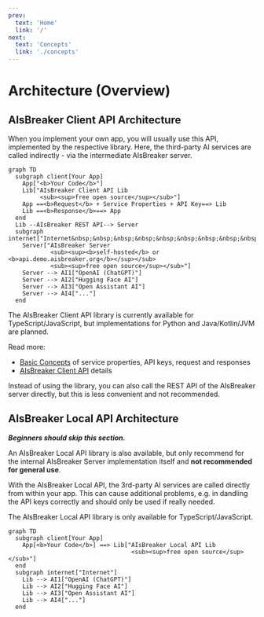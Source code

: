 ```yaml
---
prev:
  text: 'Home'
  link: '/'
next:
  text: 'Concepts'
  link: './concepts'
---
```


Architecture (Overview)
=======================

AIsBreaker Client API Architecture
----------------------------------
When you implement your own app, you will usually use this API, implemented by the respective library. Here, the third-party AI services are called indirectly - via the intermediate AIsBreaker server.

```mermaid
graph TD
  subgraph client[Your App]
    App["<b>Your Code</b>"]
    Lib["AIsBreaker Client API Lib
         <sub><sup>free open source</sup></sub>"]
    App ==<b>Request</b> + Service Properties + API Key==> Lib
    Lib ==<b>Response</b>==> App
  end
  Lib --AIsBreaker REST API--> Server
  subgraph internet["Internet&nbsp;&nbsp;&nbsp;&nbsp;&nbsp;&nbsp;&nbsp;&nbsp;&nbsp;&nbsp;"]
    Server["AIsBreaker Server
            <sub><sup><b>self-hosted</b> or <b>api.demo.aisbreaker.org</b></sup></sub>
            <sub><sup>free open source</sup></sub>"]
    Server --> AI1["OpenAI (ChatGPT)"]
    Server --> AI2["Hugging Face AI"]
    Server --> AI3["Open Assistant AI"]
    Server --> AI4["..."]
  end
```
The AIsBreaker Client API library is currently available for TypeScript/JavaScript, but implementations for Python and Java/Kotlin/JVM are planned.

Read more:
- [Basic Concepts](./concepts) of service properties, API keys, request and responses
- [AIsBreaker Client API](./aisbreaker-client-api) details

Instead of using the library, you can also call the REST API of the AIsBreaker server directly, but this is less convenient and not recommended.


AIsBreaker Local API Architecture
---------------------------------
_**Beginners should skip this section.**_

An AIsBreaker Local API library is also available, but only recommend for the internal AIsBreaker Server implementation itself and **not recommended for general use**.

With the AIsBreaker Local API, the 3rd-party AI services are called directly from within your app. This can cause additional problems, e.g. in dandling the API keys correctly and should only be used if really needed. 

The AIsBreaker Local API library is only available for TypeScript/JavaScript.

```mermaid
graph TD
  subgraph client[Your App]
    App[<b>Your Code</b>] ==> Lib["AIsBreaker Local API Lib
                                   <sub><sup>free open source</sup></sub>"]
  end
  subgraph internet["Internet"]
    Lib --> AI1["OpenAI (ChatGPT)"]
    Lib --> AI2["Hugging Face AI"]
    Lib --> AI3["Open Assistant AI"]
    Lib --> AI4["..."]
  end
```
